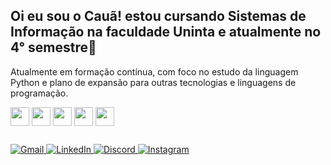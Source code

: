 ## Oi eu sou o Cauã! estou cursando Sistemas de Informação na faculdade Uninta e atualmente no 4° semestre👋
Atualmente em formação contínua, com foco no estudo da linguagem Python e plano de expansão para outras tecnologias e linguagens de programação.

<div>
  <img align= "center" height="30" widh="40" src="https://cdn.jsdelivr.net/gh/devicons/devicon@latest/icons/python/python-original.svg" />
  <img align= "center" height="30" widh="40" src="https://cdn.jsdelivr.net/gh/devicons/devicon@latest/icons/c/c-original.svg" />
  <img align= "center" height="30" widh="40" src="https://cdn.jsdelivr.net/gh/devicons/devicon@latest/icons/html5/html5-original.svg" />
  <img align= "center" height="30" widh="40" src="https://cdn.jsdelivr.net/gh/devicons/devicon@latest/icons/css3/css3-original.svg" />
  <img align= "center" height="30" widh="40" src="https://cdn.jsdelivr.net/gh/devicons/devicon@latest/icons/mysql/mysql-original.svg" />
</div>                  

##

<div align="left">

  <a href="mailto:cauabrasil2001@gmail.com">
    <img src="https://img.shields.io/badge/Gmail-D14836?style=for-the-badge&logo=gmail&logoColor=white" alt="Gmail">
  </a>
  
  <a href="https://www.linkedin.com/in/cauã-brasil-b4a87530b" target="_blank">
    <img src="https://img.shields.io/badge/LinkedIn-0077B5?style=for-the-badge&logo=linkedin&logoColor=white" alt="LinkedIn">
  </a>
  
  <a href="https://discord.com/users/610676325086134289" target="_blank">
    <img src="https://img.shields.io/badge/Discord-5865F2?style=for-the-badge&logo=discord&logoColor=white" alt="Discord">
  </a>
  
  <a href="https://www.instagram.com/caua.037" target="_blank">
    <img src="https://img.shields.io/badge/Instagram-E4405F?style=for-the-badge&logo=instagram&logoColor=white" alt="Instagram">
  </a>

</div>
